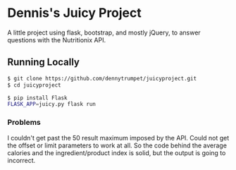 # Dennis's Juicy Project
A little project using flask, bootstrap, and mostly jQuery, to answer questions with the Nutritionix API.

## Running Locally

```sh
$ git clone https://github.com/dennytrumpet/juicyproject.git
$ cd juicyproject

$ pip install Flask
FLASK_APP=juicy.py flask run
```
### Problems
I couldn't get past the 50 result maximum imposed by the API. Could not get the offset or limit parameters to work at all. So the code behind the average calories and the ingredient/product index is solid, but the output is going to incorrect. 

